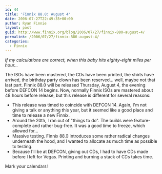 ```yaml
---
id: 44
title: 'Finnix 88.0: August 4'
date: 2006-07-27T22:49:35+00:00
author: Ryan Finnie
layout: post
guid: http://www.finnix.org/blog/2006/07/27/finnix-880-august-4/
permalink: /2006/07/27/finnix-880-august-4/
categories:
  - Finnix
---
```

_If my calculations are correct, when this baby hits eighty-eight miles per hour..._

The ISOs have been mastered, the CDs have been printed, the shirts have arrived, the birthday party clown has been reserved... well, maybe not that last part. Finnix 88.0 will be released Thursday, August 4, the evening before DEFCON 14 begins. Now, normally Finnix ISOs are mastered about 48 hours before release, but this release is different for several reasons:

  * This release was timed to coincide with DEFCON 14. Again, I'm not giving a talk or anything this year, but it seemed like a good place and time to release a new Finnix.
  * Around the 20th, I ran out of "things to do". The builds were feature-complete and rather bug-free. It was a good time to freeze, which allowed for...
  * Massive testing. Finnix 88.0 introduces some rather radical changes underneath the hood, and I wanted to allocate as much time as possible to testing.
  * Because I'll be at DEFCON, giving out CDs, I had to have CDs made before I left for Vegas. Printing and burning a stack of CDs takes time.

Mark your calendars!

